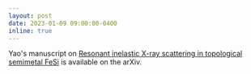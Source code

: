 ```yaml
---
layout: post
date: 2023-01-09 09:00:00-0400
inline: true
---
```


Yao's manuscript on [Resonant inelastic X-ray scattering in topological semimetal FeSi](/publications/#Shen2023resonant) is available on the arXiv.
